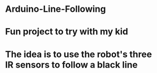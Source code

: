 # Arduino-Line-Following
# Fun project to try with my kid
# The idea is to use the robot's three IR sensors to follow a black line
